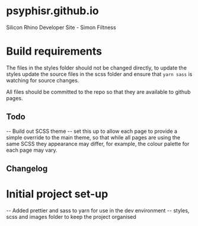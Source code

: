 # psyphisr.github.io
Silicon Rhino Developer Site - Simon Filtness

# Build requirements
The files in the styles folder should not be changed directly, to update the styles
update the source files in the scss folder and ensure that `yarn sass` is watching 
for source changes.

All files should be committed to the repo so that they are available to github pages.

## Todo
-- Build out SCSS theme
  -- set this up to allow each page to provide a simple override to the main theme,
  so that while all pages are using the same SCSS they appearance may differ, for
  example, the colour palette for each page may vary. 

## Changelog
# Initial project set-up
-- Added prettier and sass to yarn for use in the dev environment
-- styles, scss and images folder to keep the project organised

